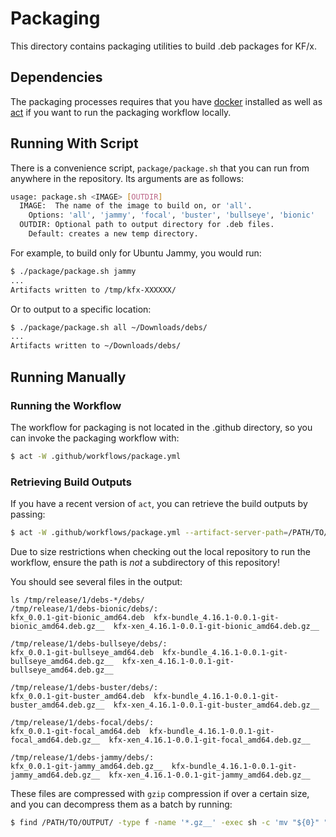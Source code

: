 # Packaging

This directory contains packaging utilities to build .deb packages for KF/x.

## Dependencies

The packaging processes requires that you have
[docker](https://docs.docker.com/engine/install/ubuntu/) installed as well as
[act](https://github.com/nektos/act) if you want to run the packaging workflow locally.

## Running With Script

There is a convenience script, `package/package.sh` that you can run
from anywhere in the repository. Its arguments are as follows:

```sh
usage: package.sh <IMAGE> [OUTDIR]
  IMAGE:  The name of the image to build on, or 'all'.
    Options: 'all', 'jammy', 'focal', 'buster', 'bullseye', 'bionic'
  OUTDIR: Optional path to output directory for .deb files.
    Default: creates a new temp directory.
```

For example, to build only for Ubuntu Jammy, you would run:

```sh
$ ./package/package.sh jammy
...
Artifacts written to /tmp/kfx-XXXXXX/
```

Or to output to a specific location:

```sh
$ ./package/package.sh all ~/Downloads/debs/
...
Artifacts written to ~/Downloads/debs/
```

## Running Manually

### Running the Workflow

The workflow for packaging is not located in the .github directory, so you can
invoke the packaging workflow with:

```sh
$ act -W .github/workflows/package.yml
```

### Retrieving Build Outputs

If you have a recent version of `act`, you can retrieve the build outputs by passing:

```sh
$ act -W .github/workflows/package.yml --artifact-server-path=/PATH/TO/OUTPUT/
```

Due to size restrictions when checking out the local repository to run the workflow,
ensure the path is *not* a subdirectory of this repository!

You should see several files in the output:

```
ls /tmp/release/1/debs-*/debs/ 
/tmp/release/1/debs-bionic/debs/:
kfx_0.0.1-git-bionic_amd64.deb  kfx-bundle_4.16.1-0.0.1-git-bionic_amd64.deb.gz__  kfx-xen_4.16.1-0.0.1-git-bionic_amd64.deb.gz__

/tmp/release/1/debs-bullseye/debs/:
kfx_0.0.1-git-bullseye_amd64.deb  kfx-bundle_4.16.1-0.0.1-git-bullseye_amd64.deb.gz__  kfx-xen_4.16.1-0.0.1-git-bullseye_amd64.deb.gz__

/tmp/release/1/debs-buster/debs/:
kfx_0.0.1-git-buster_amd64.deb  kfx-bundle_4.16.1-0.0.1-git-buster_amd64.deb.gz__  kfx-xen_4.16.1-0.0.1-git-buster_amd64.deb.gz__

/tmp/release/1/debs-focal/debs/:
kfx_0.0.1-git-focal_amd64.deb  kfx-bundle_4.16.1-0.0.1-git-focal_amd64.deb.gz__  kfx-xen_4.16.1-0.0.1-git-focal_amd64.deb.gz__

/tmp/release/1/debs-jammy/debs/:
kfx_0.0.1-git-jammy_amd64.deb.gz__  kfx-bundle_4.16.1-0.0.1-git-jammy_amd64.deb.gz__  kfx-xen_4.16.1-0.0.1-git-jammy_amd64.deb.gz__
```

These files are compressed with `gzip` compression if over a certain size, and you can
decompress them as a batch by running:

```sh
$ find /PATH/TO/OUTPUT/ -type f -name '*.gz__' -exec sh -c 'mv "${0}" "${0%.gz__}.gz" && gunzip "${0%.gz__}.gz"' {} \;
```